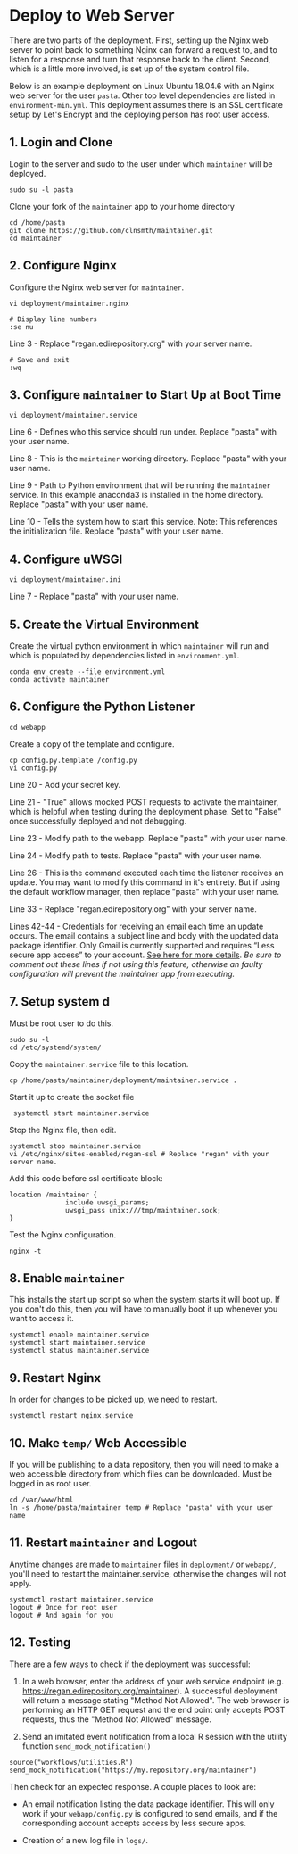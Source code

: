 # Deploy to Web Server

There are two parts of the deployment. First, setting up the Nginx web server to point back to something Nginx can forward a request to, and to listen for a response and turn that response back to the client. Second, which is a little more involved, is set up of the system control file.

Below is an example deployment on Linux Ubuntu 18.04.6 with an Nginx web server for the user `pasta`. Other top level dependencies are listed in `environment-min.yml`. This deployment assumes there is an SSL certificate setup by Let's Encrypt and the deploying person has root user access.

## 1. Login and Clone

Login to the server and sudo to the user under which `maintainer` will be deployed.

```
sudo su -l pasta
```

Clone your fork of the `maintainer` app to your home directory

```
cd /home/pasta
git clone https://github.com/clnsmth/maintainer.git
cd maintainer
```

## 2. Configure Nginx

Configure the Nginx web server for `maintainer`.

```
vi deployment/maintainer.nginx

# Display line numbers
:se nu
```

Line 3 - Replace "regan.edirepository.org" with your server name.

```
# Save and exit
:wq
```

## 3. Configure `maintainer` to Start Up at Boot Time

```
vi deployment/maintainer.service
```

Line 6 - Defines who this service should run under. Replace "pasta" with your user name.

Line 8 - This is the `maintainer` working directory. Replace "pasta" with your user name.

Line 9 - Path to Python environment that will be running the `maintainer` service. In this example anaconda3 is installed in the home directory. Replace "pasta" with your user name.

Line 10 - Tells the system how to start this service. Note: This references the initialization file. Replace "pasta" with your user name.

## 4. Configure uWSGI

```
vi deployment/maintainer.ini
```

Line 7 - Replace "pasta" with your user name.

## 5. Create the Virtual Environment

Create the virtual python environment in which `maintainer` will run and which is populated by dependencies listed in `environment.yml`.

```
conda env create --file environment.yml
conda activate maintainer 
```

## 6. Configure the Python Listener

```
cd webapp
```

Create a copy of the template and configure.

```
cp config.py.template /config.py
vi config.py
```

Line 20 - Add your secret key.

Line 21 - "True" allows mocked POST requests to activate the maintainer, which is helpful when testing during the deployment phase. Set to "False" once successfully deployed and not debugging.

Line 23 - Modify path to the webapp. Replace "pasta" with your user name.

Line 24 - Modify path to tests. Replace "pasta" with your user name.

Line 26 - This is the command executed each time the listener receives an update. You may want to modify this command in it's entirety. But if using the default workflow manager, then replace "pasta" with your user name.

Line 33 - Replace "regan.edirepository.org" with your server name.

Lines 42-44 - Credentials for receiving an email each time an update occurs. The email contains a subject line and body with the updated data package identifier. Only Gmail is currently supported and requires “Less secure app access” to your account. [See here for more details](https://support.google.com/accounts/answer/6010255?hl=en). _Be sure to comment out these lines if not using this feature, otherwise an faulty configuration will prevent the maintainer app from executing._

## 7. Setup system d

Must be root user to do this.

```
sudo su -l
cd /etc/systemd/system/
```

Copy the `maintainer.service` file to this location.

```
cp /home/pasta/maintainer/deployment/maintainer.service .
```

Start it up to create the socket file

```
 systemctl start maintainer.service
```

Stop the Nginx file, then edit.

```
systemctl stop maintainer.service
vi /etc/nginx/sites-enabled/regan-ssl # Replace "regan" with your server name.
```

Add this code before ssl certificate block:

```
location /maintainer {
              include uwsgi_params;
              uwsgi_pass unix:///tmp/maintainer.sock;
}
```

Test the Nginx configuration.

```
nginx -t
```

## 8. Enable `maintainer`

This installs the start up script so when the system starts it will boot up. If you don't do this, then you will have to manually boot it up whenever you want to access it.

```
systemctl enable maintainer.service
systemctl start maintainer.service
systemctl status maintainer.service
```

## 9. Restart Nginx

In order for changes to be picked up, we need to restart.

```
systemctl restart nginx.service
```

## 10. Make `temp/` Web Accessible

If you will be publishing to a data repository, then you will need to make a web accessible directory from which files can be downloaded. Must be logged in as root user.

```
cd /var/www/html
ln -s /home/pasta/maintainer temp # Replace "pasta" with your user name
```

## 11. Restart `maintainer` and Logout

Anytime changes are made to `maintainer` files in `deployment/` or `webapp/`, you'll need to restart the maintainer.service, otherwise the changes will not apply.

```
systemctl restart maintainer.service
logout # Once for root user
logout # And again for you
```

## 12. Testing

There are a few ways to check if the deployment was successful:

1. In a web browser, enter the address of your web service endpoint (e.g. https://regan.edirepository.org/maintainer). A successful deployment will return a message stating "Method Not Allowed". The web browser is performing an HTTP GET request and the end point only accepts POST requests, thus the "Method Not Allowed" message.

2. Send an imitated event notification from a local R session with the utility function `send_mock_notification()` 

```
source("workflows/utilities.R")
send_mock_notification("https://my.repository.org/maintainer")
```

Then check for an expected response. A couple places to look are:

- An email notification listing the data package identifier. This will only work if your `webapp/config.py` is configured to send emails, and if the corresponding account accepts access by less secure apps.

- Creation of a new log file in `logs/`.
